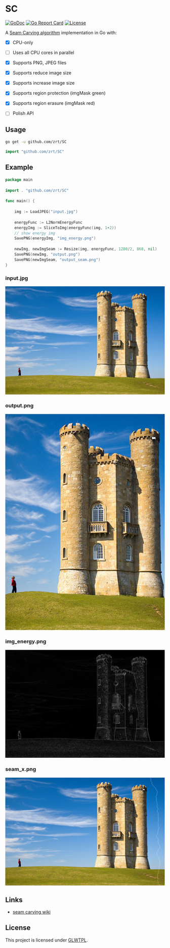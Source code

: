 # SC

[![GoDoc](https://godoc.org/github.com/zrt/SC?status.svg)](https://godoc.org/github.com/zrt/SC)
[![Go Report Card](https://goreportcard.com/badge/github.com/zrt/SC)](https://goreportcard.com/report/github.com/zrt/SC)
[![License](https://img.shields.io/badge/LICENSE-GLWTPL-green.svg)](https://github.com/zrt/SC/blob/master/LICENSE)

A [Seam Carving algorithm](https://en.wikipedia.org/wiki/Seam_carving) implementation in Go with:
- [x]  CPU-only
- [ ] Uses all CPU cores in parallel
- [x] Supports PNG, JPEG files
- [x] Supports reduce image size
- [x] Supports increase image size
- [x] Supports region protection (imgMask green)
- [x] Supports region erasure (imgMask red)
- [ ] Polish API


## Usage

```bash
go get -u github.com/zrt/SC
```


```go
import "github.com/zrt/SC"
````

## Example

```go
package main

import . "github.com/zrt/SC"

func main() {

	img := LoadJPEG("input.jpg")

	energyFunc := L2NormEnergyFunc
	energyImg := SliceToImg(energyFunc(img, 1+2))
	// show energy img
	SavePNG(energyImg, "img_energy.png")

	newImg, newImgSeam := Resize(img, energyFunc, 1280/2, 868, nil)
	SavePNG(newImg, "output.png")
	SavePNG(newImgSeam, "output_seam.png")
}
```

### input.jpg

![example](https://github.com/zrt/SC/blob/master/_example/example1/input.jpg)

### output.png

![example](https://github.com/zrt/SC/blob/master/_example/example1/output4.png)

### img_energy.png

![example](https://github.com/zrt/SC/blob/master/_example/example1/img_energy.png)

### seam_x.png

![example](https://github.com/zrt/SC/blob/master/_example/example1/seam_x.png)


## Links

- [seam carving wiki](https://en.wikipedia.org/wiki/Seam_carving)

## License

This project is licensed under [GLWTPL](https://github.com/me-shaon/GLWTPL).

